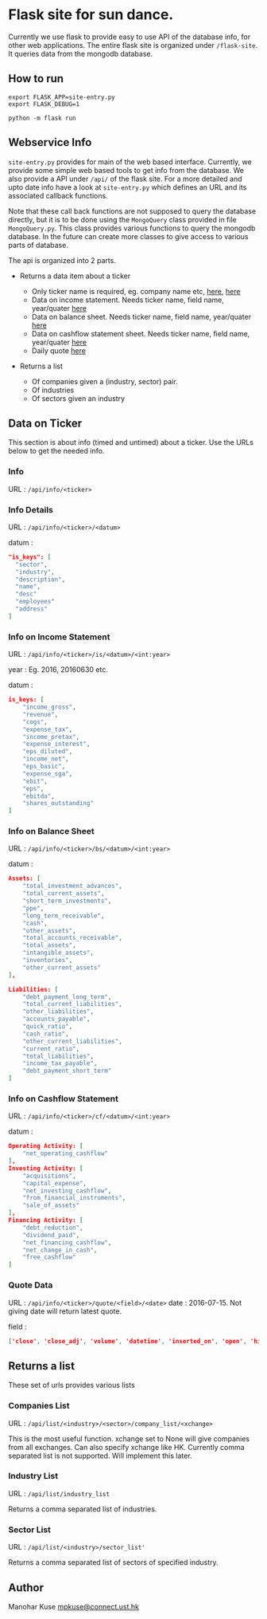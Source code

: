 # Flask site for sun dance.

Currently we use flask to provide easy to use API of the database info, for other web applications.
The entire flask site is organized under `/flask-site`.
It queries data from the mongodb database.


## How to run
```
export FLASK_APP=site-entry.py
export FLASK_DEBUG=1

python -m flask run

```

## Webservice Info
`site-entry.py` provides for main of the web based interface. Currently,
we provide some simple web based tools to get info from the database. We
also provide a API under `/api/` of the flask site. For a more detailed
and upto date info have a look at `site-entry.py` which defines an URL
and its associated callback functions.

Note that these call back functions
are not supposed to query the database directly, but it is to be done
using the `MongoQuery` class provided in file `MongoQuery.py`. This
class provides various functions to query the mongodb database. In the future
can create more classes to give access to various parts of database.

The api is organized into 2 parts.

- Returns a data item about a ticker
    * Only ticker name is required, eg. company name etc, [here](#info), [here](#info-details)
    * Data on income statement. Needs ticker name, field name, year/quater [here](#info-on-income-statement)
    * Data on balance sheet. Needs ticker name, field name, year/quater [here](#info-on-balance-sheet)
    * Data on cashflow statement sheet. Needs ticker name, field name, year/quater [here](#info-on-cashflow-statement)
    * Daily quote [here](#quote-data)

- Returns a list
    * Of companies given a (industry, sector) pair.
    * Of industries
    * Of sectors given an industry



## Data on Ticker
This section is about info (timed and untimed) about a ticker.
Use the URLs below to get the needed info.

### Info
URL : ``/api/info/<ticker>``<br/>


### Info Details
URL : ``/api/info/<ticker>/<datum>``<br/>

datum :
```json
"is_keys": [
  "sector",
  "industry",
  "description",
  "name",
  "desc"
  "employees"
  "address"
]
```


### Info on Income Statement
URL : ``/api/info/<ticker>/is/<datum>/<int:year>``<br/>

year : Eg. 2016, 20160630 etc.  

datum :
```json
is_keys: [
    "income_gross",
    "revenue",
    "cogs",
    "expense_tax",
    "income_pretax",
    "expense_interest",
    "eps_diluted",
    "income_net",
    "eps_basic",
    "expense_sga",
    "ebit",
    "eps",
    "ebitda",
    "shares_outstanding"
]
```

### Info on Balance Sheet
URL : ``/api/info/<ticker>/bs/<datum>/<int:year>``<br/>

datum :
```json
Assets: [
    "total_investment_advances",
    "total_current_assets",
    "short_term_investments",
    "ppe",
    "long_term_receivable",
    "cash",
    "other_assets",
    "total_accounts_receivable",
    "total_assets",
    "intangible_assets",
    "inventories",
    "other_current_assets"
],

Liabilities: [
    "debt_payment_long_term",
    "total_current_liabilities",
    "other_liabilities",
    "accounts_payable",
    "quick_ratio",
    "cash_ratio",
    "other_current_liabilities",
    "current_ratio",
    "total_liabilities",
    "income_tax_payable",
    "debt_payment_short_term"
]
```

### Info on Cashflow Statement
URL : ``/api/info/<ticker>/cf/<datum>/<int:year>``<br/>

datum :
```json
Operating Activity: [
    "net_operating_cashflow"
],
Investing Activity: [
    "acquisitions",
    "capital_expense",
    "net_investing_cashflow",
    "from_financial_instruments",
    "sale_of_assets"
],
Financing Activity: [
    "debt_reduction",
    "dividend_paid",
    "net_financing_cashflow",
    "net_change_in_cash",
    "free_cashflow"
]
```

### Quote Data
URL : ``/api/info/<ticker>/quote/<field>/<date>``
date : 2016-07-15. Not giving date will return latest quote.

field :
```json
['close', 'close_adj', 'volume', 'datetime', 'inserted_on', 'open', 'high', 'low']
```



## Returns a list
These set of urls provides various lists

### Companies List
URL : `/api/list/<industry>/<sector>/company_list/<xchange>`

This is the most useful function. xchange set to None will give companies from all exchanges. Can also specify xchange like HK. Currently comma
separated list is not supported. Will implement this later.

### Industry List
URL : ``/api/list/industry_list``

Returns a comma separated list of industries.

### Sector List
URL : ``/api/list/<industry>/sector_list'``

Returns a comma separated list of sectors of
specified industry.




## Author
Manohar Kuse <mpkuse@connect.ust.hk>
